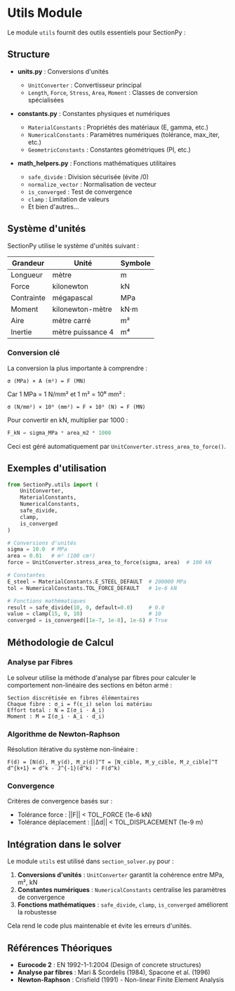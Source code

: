 # Utils Module

Le module `utils` fournit des outils essentiels pour SectionPy :

## Structure

- **units.py** : Conversions d'unités
  - `UnitConverter` : Convertisseur principal
  - `Length`, `Force`, `Stress`, `Area`, `Moment` : Classes de conversion spécialisées

- **constants.py** : Constantes physiques et numériques
  - `MaterialConstants` : Propriétés des matériaux (E, gamma, etc.)
  - `NumericalConstants` : Paramètres numériques (tolérance, max_iter, etc.)
  - `GeometricConstants` : Constantes géométriques (PI, etc.)

- **math_helpers.py** : Fonctions mathématiques utilitaires
  - `safe_divide` : Division sécurisée (évite /0)
  - `normalize_vector` : Normalisation de vecteur
  - `is_converged` : Test de convergence
  - `clamp` : Limitation de valeurs
  - Et bien d'autres...

## Système d'unités

SectionPy utilise le système d'unités suivant :

| Grandeur | Unité | Symbole |
|----------|-------|---------|
| Longueur | mètre | m |
| Force | kilonewton | kN |
| Contrainte | mégapascal | MPa |
| Moment | kilonewton-mètre | kN·m |
| Aire | mètre carré | m² |
| Inertie | mètre puissance 4 | m⁴ |

### Conversion clé

La conversion la plus importante à comprendre :

```
σ (MPa) × A (m²) = F (MN)
```

Car 1 MPa = 1 N/mm² et 1 m² = 10⁶ mm² :

```
σ (N/mm²) × 10⁶ (mm²) = F × 10⁶ (N) = F (MN)
```

Pour convertir en kN, multiplier par 1000 :

```python
F_kN = sigma_MPa * area_m2 * 1000
```

Ceci est géré automatiquement par `UnitConverter.stress_area_to_force()`.

## Exemples d'utilisation

```python
from SectionPy.utils import (
    UnitConverter, 
    MaterialConstants, 
    NumericalConstants,
    safe_divide,
    clamp,
    is_converged
)

# Conversions d'unités
sigma = 10.0  # MPa
area = 0.01   # m² (100 cm²)
force = UnitConverter.stress_area_to_force(sigma, area)  # 100 kN

# Constantes
E_steel = MaterialConstants.E_STEEL_DEFAULT  # 200000 MPa
tol = NumericalConstants.TOL_FORCE_DEFAULT   # 1e-6 kN

# Fonctions mathématiques
result = safe_divide(10, 0, default=0.0)     # 0.0
value = clamp(15, 0, 10)                     # 10
converged = is_converged([1e-7, 1e-8], 1e-6) # True
```

## Méthodologie de Calcul

### Analyse par Fibres
Le solveur utilise la méthode d'analyse par fibres pour calculer le comportement non-linéaire des sections en béton armé :

```
Section discrétisée en fibres élémentaires
Chaque fibre : σ_i = f(ε_i) selon loi matériau
Effort total : N = Σ(σ_i ⋅ A_i)
Moment : M = Σ(σ_i ⋅ A_i ⋅ d_i)
```

### Algorithme de Newton-Raphson
Résolution itérative du système non-linéaire :
```
F(d) = [N(d), M_y(d), M_z(d)]^T = [N_cible, M_y_cible, M_z_cible]^T
d^{k+1} = d^k - J^{-1}(d^k) ⋅ F(d^k)
```

### Convergence
Critères de convergence basés sur :
- Tolérance force : ||F|| < TOL_FORCE (1e-6 kN)
- Tolérance déplacement : ||Δd|| < TOL_DISPLACEMENT (1e-9 m)

## Intégration dans le solver

Le module `utils` est utilisé dans `section_solver.py` pour :

1. **Conversions d'unités** : `UnitConverter` garantit la cohérence entre MPa, m², kN
2. **Constantes numériques** : `NumericalConstants` centralise les paramètres de convergence
3. **Fonctions mathématiques** : `safe_divide`, `clamp`, `is_converged` améliorent la robustesse

Cela rend le code plus maintenable et évite les erreurs d'unités.

## Références Théoriques

- **Eurocode 2** : EN 1992-1-1:2004 (Design of concrete structures)
- **Analyse par fibres** : Mari & Scordelis (1984), Spacone et al. (1996)
- **Newton-Raphson** : Crisfield (1991) - Non-linear Finite Element Analysis

